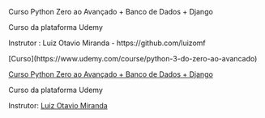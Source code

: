 <a> Curso Python Zero ao Avançado + Banco de Dados + Django </a> 
<p></p>
<a> Curso da plataforma Udemy </a> 
<p></p>
<a> Instrutor : Luiz Otavio Miranda - https://github.com/luizomf </a> 
<p></p>
<a> [Curso](https://www.udemy.com/course/python-3-do-zero-ao-avancado) </a> 

[Curso Python Zero ao Avançado + Banco de Dados + Django](https://www.udemy.com/course/python-3-do-zero-ao-avancado)
  
Curso da plataforma Udemy
  
Instrutor: [Luiz Otavio Miranda](https://github.com/luizomf)
